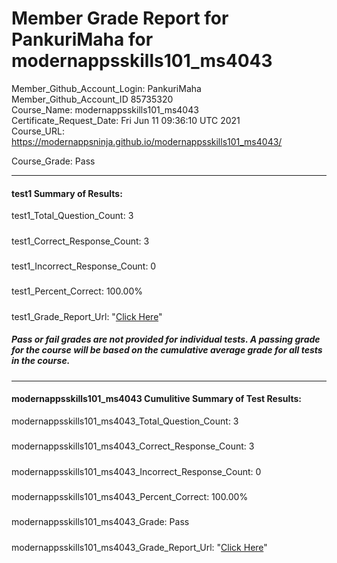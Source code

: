 # Member Grade Report for PankuriMaha for modernappsskills101_ms4043  
   
Member_Github_Account_Login: PankuriMaha  
Member_Github_Account_ID 85735320  
Course_Name: modernappsskills101_ms4043  
Certificate_Request_Date: Fri Jun 11 09:36:10 UTC 2021  
Course_URL: https://modernappsninja.github.io/modernappsskills101_ms4043/  
   
Course_Grade: Pass
   
---  
#### test1 Summary of Results:  
test1_Total_Question_Count: 3
#####  
test1_Correct_Response_Count: 3
#####  
test1_Incorrect_Response_Count: 0
#####  
test1_Percent_Correct: 100.00%
#####  
test1_Grade_Report_Url: "[Click Here](https://github.com/modernappsninjas/PankuriMaha/blob/main/static/userdata/courses/modernappsskills101_ms4043/grade_report.pr94.test1.md)"
##### Pass or fail grades are not provided for individual tests. A passing grade for the course will be based on the cumulative average grade for all tests in the course.  
#####  
---  
#### modernappsskills101_ms4043 Cumulitive Summary of Test Results:  
modernappsskills101_ms4043_Total_Question_Count: 3  
#####  
modernappsskills101_ms4043_Correct_Response_Count: 3  
#####  
modernappsskills101_ms4043_Incorrect_Response_Count: 0 
#####  
modernappsskills101_ms4043_Percent_Correct: 100.00%  
#####  
modernappsskills101_ms4043_Grade: Pass  
#####  
modernappsskills101_ms4043_Grade_Report_Url: "[Click Here](https://github.com/modernappsninjas/PankuriMaha/blob/main/static/userdata/courses/modernappsskills101_ms4043/grade_report.pr95.modernappsskills101_ms4043.md)"
#####  
